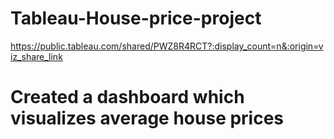 # Tableau-House-price-project

https://public.tableau.com/shared/PWZ8R4RCT?:display_count=n&:origin=viz_share_link
# Created a dashboard which visualizes average house prices

